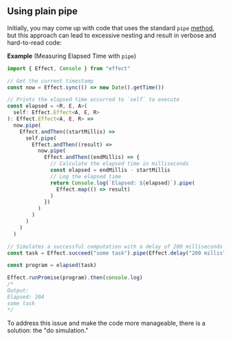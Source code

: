 ## Using plain pipe

Initially, you may come up with code that uses the standard `pipe` [method](/docs/getting-started/building-pipelines/#the-pipe-method), but this approach can lead to excessive nesting and result in verbose and hard-to-read code:

**Example** (Measuring Elapsed Time with `pipe`)

```ts twoslash
import { Effect, Console } from "effect"

// Get the current timestamp
const now = Effect.sync(() => new Date().getTime())

// Prints the elapsed time occurred to `self` to execute
const elapsed = <R, E, A>(
  self: Effect.Effect<A, E, R>
): Effect.Effect<A, E, R> =>
  now.pipe(
    Effect.andThen((startMillis) =>
      self.pipe(
        Effect.andThen((result) =>
          now.pipe(
            Effect.andThen((endMillis) => {
              // Calculate the elapsed time in milliseconds
              const elapsed = endMillis - startMillis
              // Log the elapsed time
              return Console.log(`Elapsed: ${elapsed}`).pipe(
                Effect.map(() => result)
              )
            })
          )
        )
      )
    )
  )

// Simulates a successful computation with a delay of 200 milliseconds
const task = Effect.succeed("some task").pipe(Effect.delay("200 millis"))

const program = elapsed(task)

Effect.runPromise(program).then(console.log)
/*
Output:
Elapsed: 204
some task
*/
```

To address this issue and make the code more manageable, there is a solution: the "do simulation."

